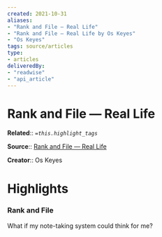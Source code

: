 ```yaml
---
created: 2021-10-31
aliases:
- "Rank and File — Real Life"
- "Rank and File — Real Life by Os Keyes"
- "Os Keyes"
tags: source/articles
type: 
- articles
deliveredBy: 
- "readwise"
- "api_article"
---
```

# Rank and File — Real Life

**Related**:: 
*`=this.highlight_tags`*

**Source**:: [Rank and File — Real Life](https://reallifemag.com/rank-and-file)

**Creator**:: Os Keyes

# Highlights
### Rank and File

What if my note-taking system could think for me?
